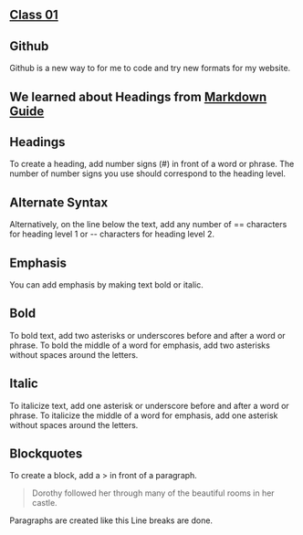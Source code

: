 ## [Class 01](/Class01)

## Github

Github is a new way to for me to code and try new formats for my website.

## We learned about Headings from [Markdown Guide](https://www.markdownguide.org/basic-syntax/)

## Headings
To create a heading, add number signs (#) in front of a word or phrase. The number of number signs you use should correspond to the heading level.

## Alternate Syntax
Alternatively, on the line below the text, add any number of == characters for heading level 1 or -- characters for heading level 2.

## Emphasis
You can add emphasis by making text bold or italic.

## Bold
To bold text, add two asterisks or underscores before and after a word or phrase. To bold the middle of a word for emphasis, add two asterisks without spaces around the letters.

## Italic
To italicize text, add one asterisk or underscore before and after a word or phrase. To italicize the middle of a word for emphasis, add one asterisk without spaces around the letters.

## Blockquotes 
To create a block, add a > in front of a paragraph.

> Dorothy followed her through many of the beautiful rooms in her castle.

Paragraphs are created like this
Line breaks are done.
